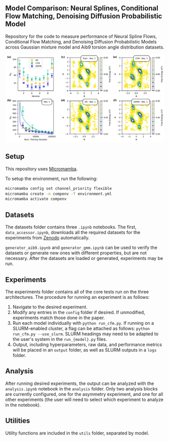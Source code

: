 ## Model Comparison: Neural Splines, Conditional Flow Matching, Denoising Diffusion Probabilistic Model

Repository for the code to measure performance of Neural Spline Flows, Conditional Flow Matching, and Denoising Diffusion Probabilistic Models across Gaussian mixture model and Aib9 torsion angle distribution datasets.

![image](utils/panelaib9.png)

## Setup

This repository uses [Micromamba](https://mamba.readthedocs.io/en/latest/installation/micromamba-installation.html).

To setup the environment, run the following:

```bash
micromamba config set channel_priority flexible
micromamba create -n compenv -f environment.yml
micromamba activate compenv
```

## Datasets

The datasets folder contains three `.ipynb` notebooks. The first, `data_accessor.ipynb`, downloads all the required datasets for the experiments from [Zenodo](https://zenodo.org/records/14679134?token=eyJhbGciOiJIUzUxMiJ9.eyJpZCI6IjAyYmYzODhlLWE2ZjYtNDA4NS1iNDhlLTJlNzZmMzcyNzMwZCIsImRhdGEiOnt9LCJyYW5kb20iOiI0YTE3NTE3N2Y4MThkODg0YTY4NTI4OWExMGE3NmNmNiJ9.HcFgvUV0sK8EhJm0Ow8cFn-56q8rGuSWj_LBQIcpzMZ_mAySqnJ4pJeJubxw_3Dtl2chUoHAGOaxgaRFyZRLWg) automatically. 

`generator_aib9.ipynb` and `generator_gmm.ipynb` can be used to verify the datasets or generate new ones with different properties, but are not necessary. After the datasets are loaded or generated, experiments may be run.

## Experiments

The experiments folder contains all of the core tests run on the three architectures. The procedure for running an experiment is as follows:
1. Navigate to the desired experiment.
2. Modify any entries in the `config` folder if desired. If unmodified, experiments match those done in the paper.
3. Run each model individually with `python run_cfm.py`. If running on a SLURM-enabled cluster, a flag can be attached as follows: `python run_cfm.py --use_slurm`. SLURM headings may need to be adapted to the user's system in the `run_{model}.py` files.
4. Output, including hyperparameters, raw data, and performance metrics will be placed in an `output` folder, as well as SLURM outputs in a `logs` folder.

## Analysis

After running desired experiments, the output can be analyzed with the `analysis.ipynb` notebook in the `analysis` folder. Only two analysis blocks are currently configured, one for the asymmetry experiment, and one for all other experiments (the user will need to select which experiment to analyze in the notebook).

## Utilities

Utility functions are included in the `utils` folder, separated by model.
